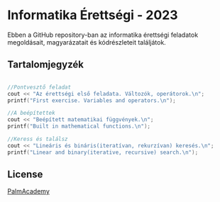 # Informatika Érettségi - 2023

Ebben a GitHub repository-ban az informatika érettségi feladatok megoldásait, magyarázatait és kódrészleteit találjátok.

## Tartalomjegyzék

```c

//Pontvesztő feladat
cout << "Az érettségi első feladata. Változók, operátorok.\n";
printf("First exercise. Variables and operators.\n");

//A beépítettek
cout << "Beépített matematikai függvények.\n";
printf("Built in mathematical functions.\n");

//Keress és találsz
cout << "Lineáris és bináris(iteratívan, rekurzívan) keresés.\n";
printf("Linear and binary(iterative, recursive) search.\n");


```
## License

[PalmAcademy](https://www.youtube.com/@palmacademy)
